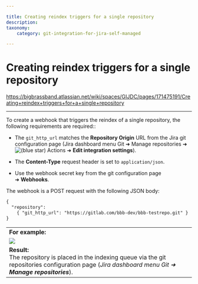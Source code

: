```yaml
---

title: Creating reindex triggers for a single repository
description:
taxonomy:
    category: git-integration-for-jira-self-managed

---
```



# Creating reindex triggers for a single repository

<https://bigbrassband.atlassian.net/wiki/spaces/GIJDC/pages/171475191/Creating+reindex+triggers+for+a+single+repository>

* * *

To create a webhook that triggers the reindex of a single repository, the following requirements are required::

*   The `git_http_url` matches the **Repository Origin** URL from the Jira git configuration page (Jira dashboard menu Git ➜ Manage repositories ➜ ![(blue star)](/wiki/s/-1639011364/6452/8b4898d3c114827e64ec143b4fa79bb76a6cfa5b/_/images/icons/emoticons/star_blue.png) Actions ➜ **Edit integration settings**).
    
*   The **Content-Type** request header is set to `application/json`.
    
*   Use the webhook secret key from the git configuration page ➜ **Webhooks**.
    

  
The webhook is a POST request with the following JSON body:

```diff
{
  "repository":
    { "git_http_url": "https://gitlab.com/bbb-dev/bbb-testrepo.git" }
}
```

|     |
| --- |
| **For example:** |
| ![](https://bigbrassband.atlassian.net/wiki/download/attachments/171475191/webhook-reindex-post-api-json.png?version=1&modificationDate=1640704081955&cacheVersion=1&api=v2) |
| **Result:**  <br>The repository is placed in the indexing queue via the git repositories configuration page (_Jira dashboard menu Git ➜ **Manage repositories**_). |